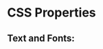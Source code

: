<!DOCTYPE html>
<html lang="en">
<head>
    <meta charset="UTF-8">
    <meta name="viewport" content="width=device-width, initial-scale=1.0">
    <title>CSS properties </title>
</head>
<body>
    <div class="container">
        <h1 class="main-header">CSS Properties</h1>
        <section class="text-section">
            <h2>Text and Fonts:</h2>
            <p class="text-demo and letter spacing"></p>
            <p class="text-shadow and letter spacing"></p>
            <p></p>
        </section>
    </div>
</body>
</html>
